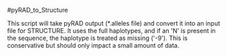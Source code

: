 #pyRAD_to_Structure

This script will take pyRAD output (*.alleles file) and convert it into an
input file for STRUCTURE. It uses the full haplotypes, and if an 'N' is present
in the sequence, the haplotype is treated as missing ('-9'). This is conservative
but should only impact a small amount of data.
